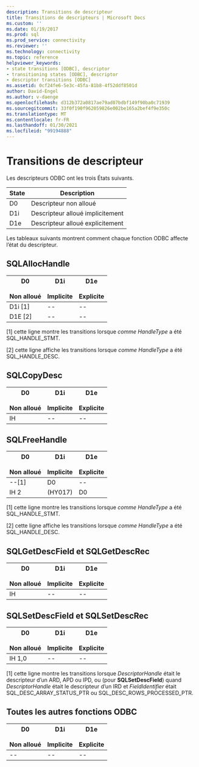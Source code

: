 ```yaml
---
description: Transitions de descripteur
title: Transitions de descripteurs | Microsoft Docs
ms.custom: ''
ms.date: 01/19/2017
ms.prod: sql
ms.prod_service: connectivity
ms.reviewer: ''
ms.technology: connectivity
ms.topic: reference
helpviewer_keywords:
- state transitions [ODBC], descriptor
- transitioning states [ODBC], descriptor
- descriptor transitions [ODBC]
ms.assetid: 0cf24fe6-5e3c-45fa-81b8-4f52ddf8501d
author: David-Engel
ms.author: v-daenge
ms.openlocfilehash: d312b372a0817ae79ad07bdbf149f90ba0c71939
ms.sourcegitcommit: 33f0f190f962059826e002be165a2bef4f9e350c
ms.translationtype: MT
ms.contentlocale: fr-FR
ms.lasthandoff: 01/30/2021
ms.locfileid: "99194888"
---
```

# <a name="descriptor-transitions"></a>Transitions de descripteur
Les descripteurs ODBC ont les trois États suivants.  
  
|State|Description|  
|-----------|-----------------|  
|D0|Descripteur non alloué|  
|D1i|Descripteur alloué implicitement|  
|D1e|Descripteur alloué explicitement|  
  
 Les tableaux suivants montrent comment chaque fonction ODBC affecte l’état du descripteur.  
  
## <a name="sqlallochandle"></a>SQLAllocHandle  
  
|D0<br /><br /> Non alloué|D1i<br /><br /> Implicite|D1e<br /><br /> Explicite|  
|------------------------|----------------------|----------------------|  
|D1i [1]|--|--|  
|D1E [2]|--|--|  
  
 [1] cette ligne montre les transitions lorsque *comme HandleType* a été SQL_HANDLE_STMT.  
  
 [2] cette ligne affiche les transitions lorsque *comme HandleType* a été SQL_HANDLE_DESC.  
  
## <a name="sqlcopydesc"></a>SQLCopyDesc  
  
|D0<br /><br /> Non alloué|D1i<br /><br /> Implicite|D1e<br /><br /> Explicite|  
|------------------------|----------------------|----------------------|  
|IH|--|--|  
  
## <a name="sqlfreehandle"></a>SQLFreeHandle  
  
|D0<br /><br /> Non alloué|D1i<br /><br /> Implicite|D1e<br /><br /> Explicite|  
|------------------------|----------------------|----------------------|  
|--[1]|D0|--|  
|IH 2|(HY017)|D0|  
  
 [1] cette ligne montre les transitions lorsque *comme HandleType* a été SQL_HANDLE_STMT.  
  
 [2] cette ligne affiche les transitions lorsque *comme HandleType* a été SQL_HANDLE_DESC.  
  
## <a name="sqlgetdescfield-and-sqlgetdescrec"></a>SQLGetDescField et SQLGetDescRec  
  
|D0<br /><br /> Non alloué|D1i<br /><br /> Implicite|D1e<br /><br /> Explicite|  
|------------------------|----------------------|----------------------|  
|IH|--|--|  
  
## <a name="sqlsetdescfield-and-sqlsetdescrec"></a>SQLSetDescField et SQLSetDescRec  
  
|D0<br /><br /> Non alloué|D1i<br /><br /> Implicite|D1e<br /><br /> Explicite|  
|------------------------|----------------------|----------------------|  
|IH 1,0|--|--|  
  
 [1] cette ligne montre les transitions lorsque *DescriptorHandle* était le descripteur d’un ARD, APD ou IPD, ou (pour **SQLSetDescField**) quand *DescriptorHandle* était le descripteur d’un IRD et *FieldIdentifier* était SQL_DESC_ARRAY_STATUS_PTR ou SQL_DESC_ROWS_PROCESSED_PTR.  
  
## <a name="all-other-odbc-functions"></a>Toutes les autres fonctions ODBC  
  
|D0<br /><br /> Non alloué|D1i<br /><br /> Implicite|D1e<br /><br /> Explicite|  
|------------------------|----------------------|----------------------|  
|--|--|--|
